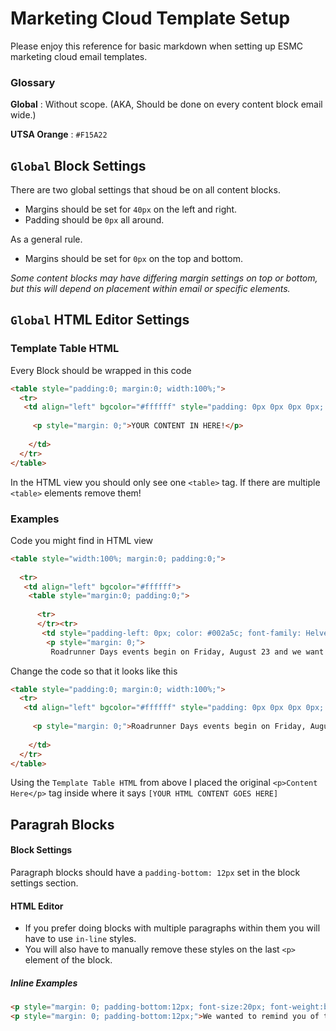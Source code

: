 # Marketing Cloud Template Setup

Please enjoy this reference for basic markdown when setting up ESMC marketing cloud email templates. 

### Glossary
__Global__ : Without scope. (AKA, Should be done on every content block email wide.) 

__UTSA Orange__ : `#F15A22`

## `Global` Block Settings 

There are two global settings that shoud be on all content blocks.

* Margins should be set for `40px` on the left and right.
* Padding should be `0px` all around.

As a general rule. 
* Margins should be set for `0px` on the top and bottom.


*Some content blocks may have differing margin settings on top or bottom, but this will depend on placement within email or specific elements.* 

## `Global` HTML Editor Settings 
### Template Table HTML
Every Block should be wrapped in this code

```html
<table style="padding:0; margin:0; width:100%;">
  <tr>
   <td align="left" bgcolor="#ffffff" style="padding: 0px 0px 0px 0px; color: #002a5c; font-family: Helvetica, Arial, sans-serif; font-size: 15px; line-height: 22px; font-weight: 400;">
     
     <p style="margin: 0;">YOUR CONTENT IN HERE!</p>
    
    </td>
  </tr>
</table>
``` 

In the HTML view you should only see one `<table>` tag. If there are multiple `<table>` elements remove them! 

### Examples 
Code you might find in HTML view
```html
<table style="width:100%; margin:0; padding:0;">
 
  <tr>
   <td align="left" bgcolor="#ffffff">
    <table style="margin:0; padding:0;">
     
      <tr>
      </tr><tr>
       <td style="padding-left: 0px; color: #002a5c; font-family: Helvetica, Arial, sans-serif; font-size: 18px; line-height: 24px; font-weight: 400;">
        <p style="margin: 0;">
         Roadrunner Days events begin on Friday, August 23 and we want you to participate in as many events as possible. It is a ton of fun and great way to start the new academic year.</p></td></tr></table></td></tr></table>

```
Change the code so that it looks like this

```html
<table style="padding:0; margin:0; width:100%;">
  <tr>
   <td align="left" bgcolor="#ffffff" style="padding: 0px 0px 0px 0px; color: #002a5c; font-family: Helvetica, Arial, sans-serif; font-size: 15px; line-height: 22px; font-weight: 400;">
     
     <p style="margin: 0;">Roadrunner Days events begin on Friday, August 23 and we want you to participate in as many events as possible. It is a ton of fun and great way to start the new academic year.</p>
    
    </td>
  </tr>
</table>
```

Using the `Template Table HTML` from above I placed the original `<p>Content Here</p>` tag inside where it says `[YOUR HTML CONTENT GOES HERE]`




 

## Paragrah Blocks

#### Block Settings
Paragraph blocks should have a `padding-bottom: 12px` set in the block settings section. 

#### HTML Editor
* If you prefer doing blocks with multiple paragraphs within them you will have to use `in-line` styles. 
* You will also have to manually remove these styles on the last `<p>` element of the block.
  
##### Inline Examples
```html
<p style="margin: 0; padding-bottom:12px; font-size:20px; font-weight:bold;">Dear %%First Name%%,</p>
<p style="margin: 0; padding-bottom:12px;">We wanted to remind you of the on-campus VA ...</p>
```



